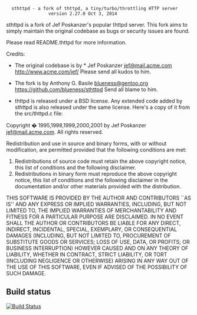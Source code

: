 
      sthttpd - a fork of thttpd, a tiny/turbo/throttling HTTP server
                    version 2.27.0 Oct 3, 2014

sthttpd is a fork of Jef Poskanzer's popular thttpd server.  This fork aims to simply maintain the original codebase as bugs or security issues are found.

Please read README.thttpd for more information.

Credits:

* The original codebase is by * Jef Poskanzer <jef@mail.acme.com>  http://www.acme.com/jef/ Please send all kudos to him.

* The fork is by Anthony G. Basile <blueness@gentoo.org> https://github.com/blueness/sthttpd Send all blame to him.

* thttpd is released under a BSD license.  Any extended code added by sthttpd is also released under the same license.  Here's a copy of it from the src/thttpd.c file:


 Copyright � 1995,1998,1999,2000,2001 by Jef Poskanzer <jef@mail.acme.com>.
 All rights reserved.

 Redistribution and use in source and binary forms, with or without
 modification, are permitted provided that the following conditions
 are met:
 1. Redistributions of source code must retain the above copyright
    notice, this list of conditions and the following disclaimer.
 2. Redistributions in binary form must reproduce the above copyright
    notice, this list of conditions and the following disclaimer in the
    documentation and/or other materials provided with the distribution.

 THIS SOFTWARE IS PROVIDED BY THE AUTHOR AND CONTRIBUTORS ``AS IS'' AND
 ANY EXPRESS OR IMPLIED WARRANTIES, INCLUDING, BUT NOT LIMITED TO, THE
 IMPLIED WARRANTIES OF MERCHANTABILITY AND FITNESS FOR A PARTICULAR PURPOSE
 ARE DISCLAIMED.  IN NO EVENT SHALL THE AUTHOR OR CONTRIBUTORS BE LIABLE
 FOR ANY DIRECT, INDIRECT, INCIDENTAL, SPECIAL, EXEMPLARY, OR CONSEQUENTIAL
 DAMAGES (INCLUDING, BUT NOT LIMITED TO, PROCUREMENT OF SUBSTITUTE GOODS
 OR SERVICES; LOSS OF USE, DATA, OR PROFITS; OR BUSINESS INTERRUPTION)
 HOWEVER CAUSED AND ON ANY THEORY OF LIABILITY, WHETHER IN CONTRACT, STRICT
 LIABILITY, OR TORT (INCLUDING NEGLIGENCE OR OTHERWISE) ARISING IN ANY WAY
 OUT OF THE USE OF THIS SOFTWARE, EVEN IF ADVISED OF THE POSSIBILITY OF
 SUCH DAMAGE.

## Build status
[![Build Status](https://travis-ci.org/blueness/sthttpd.svg?branch=master)](https://travis-ci.org/blueness/sthttpd)

